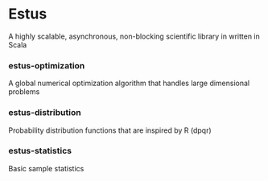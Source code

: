 # Estus
A highly scalable, asynchronous, non-blocking scientific library in written in Scala

### estus-optimization
A global numerical optimization algorithm that handles large dimensional problems

### estus-distribution
Probability distribution functions that are inspired by R (dpqr)

### estus-statistics
Basic sample statistics
